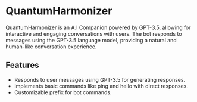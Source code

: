 # QuantumHarmonizer

QuantumHarmonizer is an A.I Companion powered by GPT-3.5, allowing for interactive and engaging conversations with users. The bot responds to messages using the GPT-3.5 language model, providing a natural and human-like conversation experience.

## Features
- Responds to user messages using GPT-3.5 for generating responses.
- Implements basic commands like ping and hello with direct responses.
- Customizable prefix for bot commands.
